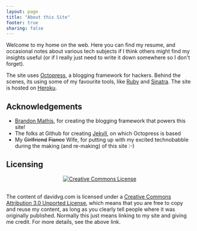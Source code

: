 ```yaml
---
layout: page
title: "About this Site"
footer: true
sharing: false
---
```

Welcome to my home on the web.  Here you can find my resume, and occasional notes about various tech subjects if I think others
might find my insights useful (or if I really just need to write it down somewhere so I don't forget).

The site uses [Octopress](http://octopress.org/), a blogging framework for hackers.  Behind the scenes, its using some of my favourite tools, 
like [Ruby](http://www.ruby-lang.org/en/) and [Sinatra](http://www.sinatrarb.com/).  The site is hosted on [Heroku](http://www.heroku.com/).

Acknowledgements
----------------

 * [Brandon Mathis](http://brandonmathis.com/), for creating the blogging framework that powers this site!
 * The folks at Github for creating [Jekyll](https://github.com/mojombo/jekyll), on which Octopress is based
 * My ~~Girlfriend~~ ~~Fiance~~ Wife, for putting up with my excited technobabble during the making (and re-making) of this site :-)

Licensing
---------

<div style="text-align: center"><a rel="license" href="http://creativecommons.org/licenses/by/3.0/"><img alt="Creative Commons License" style="border-width:0" src="http://i.creativecommons.org/l/by/3.0/88x31.png" /></a></div><br/>

The content of davidvg.com is licensed under a [Creative Commons Attribution 3.0 Unported License](http://creativecommons.org/licenses/by/3.0/), which means
that you are free to copy and reuse my content, as long as you clearly tell people where it was originally published.
Normally this just means linking to my site and giving me credit.  For more details, see the above link.
